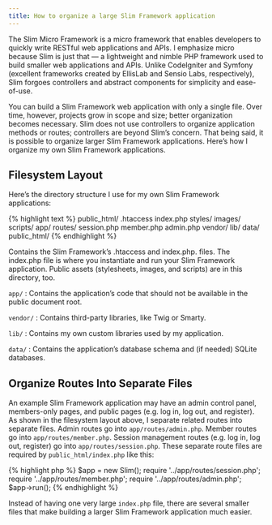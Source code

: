 ```yaml
---
title: How to organize a large Slim Framework application
---
```


The Slim Micro Framework is a micro framework that enables developers to quickly write RESTful web applications and APIs. I emphasize micro because Slim is just that — a lightweight and nimble PHP framework used to build smaller web applications and APIs. Unlike CodeIgniter and Symfony (excellent frameworks created by EllisLab and Sensio Labs, respectively), Slim forgoes controllers and abstract components for simplicity and ease-of-use.

You can build a Slim Framework web application with only a single file. Over time, however, projects grow in scope and size; better organization becomes necessary. Slim does not use controllers to organize application methods or routes; controllers are beyond Slim’s concern. That being said, it is possible to organize larger Slim Framework applications. Here’s how I organize my own Slim Framework applications.

## Filesystem Layout

Here’s the directory structure I use for my own Slim Framework applications:

{% highlight text %}
public_html/
    .htaccess
    index.php
    styles/
    images/
    scripts/
app/
    routes/
        session.php
        member.php
        admin.php
    vendor/
    lib/
    data/
public_html/
{% endhighlight %}

Contains the Slim Framework’s .htaccess and index.php. files. The index.php file is where you instantiate and run your Slim Framework application. Public assets (stylesheets, images, and scripts) are in this directory, too.

`app/`
:   Contains the application’s code that should not be available in the public document root.

`vendor/`
:   Contains third-party libraries, like Twig or Smarty.

`lib/`
:   Contains my own custom libraries used by my application.

`data/`
:   Contains the application’s database schema and (if needed) SQLite databases.

## Organize Routes Into Separate Files

An example Slim Framework application may have an admin control panel, members-only pages, and public pages (e.g. log in, log out, and register). As shown in the filesystem layout above, I separate related routes into separate files. Admin routes go into `app/routes/admin.php`. Member routes go into `app/routes/member.php`. Session management routes (e.g. log in, log out, register) go into `app/routes/session.php`. These separate route files are required by `public_html/index.php` like this:

{% highlight php %}
$app = new Slim();
require '../app/routes/session.php';
require '../app/routes/member.php';
require '../app/routes/admin.php';
$app->run();
{% endhighlight %}

Instead of having one very large `index.php` file, there are several smaller files that make building a larger Slim Framework application much easier.

